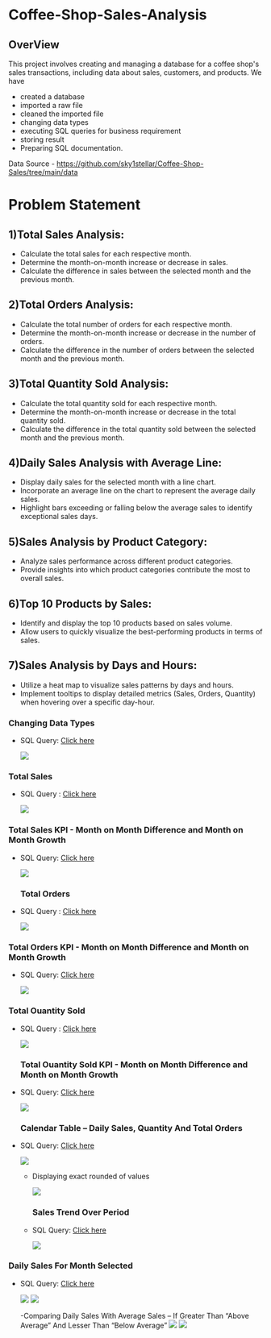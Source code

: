 # Coffee-Shop-Sales-Analysis
## OverView
This project involves creating and managing a database for a coffee shop's sales transactions, including data about sales, customers, and products.
We have
- created a database
- imported a raw file
- cleaned the imported file
- changing data types
- executing SQL queries for business requirement
- storing result
- Preparing SQL documentation.

Data Source - https://github.com/sky1stellar/Coffee-Shop-Sales/tree/main/data

# Problem Statement
## 1)Total Sales Analysis:
- Calculate the total sales for each respective month.
- Determine the month-on-month increase or decrease in sales.
- Calculate the difference in sales between the selected month and the previous month.

## 2)Total Orders Analysis:
- Calculate the total number of orders for each respective month.
- Determine the month-on-month increase or decrease in the number of orders.
- Calculate the difference in the number of orders between the selected month and the previous month.

## 3)Total Quantity Sold Analysis:
- Calculate the total quantity sold for each respective month.
- Determine the month-on-month increase or decrease in the total quantity sold.
- Calculate the difference in the total quantity sold between the selected month and the previous month.

## 4)Daily Sales Analysis with Average Line:
- Display daily sales for the selected month with a line chart.
- Incorporate an average line on the chart to represent the average daily sales.
- Highlight bars exceeding or falling below the average sales to identify exceptional sales days.

## 5)Sales Analysis by Product Category:
- Analyze sales performance across different product categories.
- Provide insights into which product categories contribute the most to overall sales.

## 6)Top 10 Products by Sales:
- Identify and display the top 10 products based on sales volume.
- Allow users to quickly visualize the best-performing products in terms of sales.

## 7)Sales Analysis by Days and Hours:
- Utilize a heat map to visualize sales patterns by days and hours.
- Implement tooltips to display detailed metrics (Sales, Orders, Quantity) when hovering over a specific day-hour.

### Changing Data Types
- SQL Query: [Click here](https://github.com/sky1stellar/Coffee-Shop-Sales/blob/main/scripts/Changing%20Data%20Types.sql)
  
  ![](https://github.com/sky1stellar/Coffee-Shop-Sales/blob/main/sql/Picture%201.png)

### Total Sales
- SQL Query : [Click here](https://github.com/sky1stellar/Coffee-Shop-Sales/blob/main/scripts/Total%20Sales.sql)

  ![](https://github.com/sky1stellar/Coffee-Shop-Sales/blob/main/sql/Picture%202.png)

### Total Sales KPI - Month on Month Difference and Month on Month Growth
- SQL Query: [Click here](https://github.com/sky1stellar/Coffee-Shop-Sales/blob/main/scripts/Total%20Sales%20KPI%20-%20MOM%20Difference%20and%20MOM%20Growth.sql)

  ![](https://github.com/sky1stellar/Coffee-Shop-Sales/blob/main/sql/Picture%203.png)

  ### Total Orders
- SQL Query : [Click here](https://github.com/sky1stellar/Coffee-Shop-Sales/blob/main/scripts/Total%20Orders.sql)

  ![](https://github.com/sky1stellar/Coffee-Shop-Sales/blob/main/sql/Picture%204.png)

### Total Orders KPI - Month on Month Difference and Month on Month Growth
- SQL Query: [Click here](https://github.com/sky1stellar/Coffee-Shop-Sales/blob/main/scripts/Total%20Orders%20KPI%20-%20MOM%20Difference%20and%20MOM%20Growth.sql)

  ![](https://github.com/sky1stellar/Coffee-Shop-Sales/blob/main/sql/Picture%205.png)
  
### Total Ouantity Sold
- SQL Query : [Click here](https://github.com/sky1stellar/Coffee-Shop-Sales/blob/main/scripts/Total%20Quantity%20Sold.sql)

  ![](https://github.com/sky1stellar/Coffee-Shop-Sales/blob/main/sql/Picture%206.png)

  ### Total Ouantity Sold KPI - Month on Month Difference and Month on Month Growth
- SQL Query: [Click here](https://github.com/sky1stellar/Coffee-Shop-Sales/blob/main/scripts/Total%20Quantity%20Sold%20Kpi%20-%20Mom%20Difference%20And%20Mom%20Growth.sql)

  ![](https://github.com/sky1stellar/Coffee-Shop-Sales/blob/main/sql/Picture%207.png)

    ### Calendar Table – Daily Sales, Quantity And Total Orders
- SQL Query: [Click here](https://github.com/sky1stellar/Coffee-Shop-Sales/blob/main/scripts/Calendar%20Table%20%E2%80%93%20Daily%20Sales%2C%20Quantity%20And%20Total%20Orders.sql)

  ![](https://github.com/sky1stellar/Coffee-Shop-Sales/blob/main/sql/Picture%208.png)
  - Displaying exact rounded of values
    
    ![](https://github.com/sky1stellar/Coffee-Shop-Sales/blob/main/sql/Picture%209.png)

    ### Sales Trend Over Period
  - SQL Query: [Click here](https://github.com/sky1stellar/Coffee-Shop-Sales/blob/main/scripts/Sales%20Trend%20Over%20Period.sql)

     ![](https://github.com/sky1stellar/Coffee-Shop-Sales/blob/main/sql/Picture%2011.png)
    
 ### Daily Sales For Month Selected
 - SQL Query: [Click here](https://github.com/sky1stellar/Coffee-Shop-Sales/blob/main/scripts/Daily%20Sales%20For%20Month%20Selected.sql)

     ![](https://github.com/sky1stellar/Coffee-Shop-Sales/blob/main/sql/Picture%2012.png)    ![](https://github.com/sky1stellar/Coffee-Shop-Sales/blob/main/sql/Picture%2013.png)

   -Comparing Daily Sales With Average Sales – If Greater Than “Above Average” And Lesser Than “Below Average”
   ![](https://github.com/sky1stellar/Coffee-Shop-Sales/blob/main/sql/Picture%2014.png)    ![](https://github.com/sky1stellar/Coffee-Shop-Sales/blob/main/sql/Picture%2015.png)

